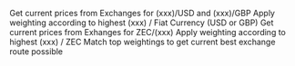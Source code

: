 Get current prices from Exchanges for (xxx)/USD and (xxx)/GBP
Apply weighting according to highest (xxx) / Fiat Currency (USD or GBP)
Get current prices from Exhanges for ZEC/(xxx)
Apply weighting according to highest (xxx) / ZEC
Match top weightings to get current best exchange route possible